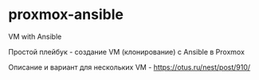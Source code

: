 # proxmox-ansible
VM with Ansible

Простой плейбук - создание VM (клонирование) с Ansible в Proxmox

Описание и вариант для нескольких VM - https://otus.ru/nest/post/910/